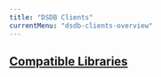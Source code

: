 ```yaml
---
title: "DSDB Clients"
currentMenu: "dsdb-clients-overview"
---
```


## [Compatible Libraries](/dsdb/clients/api.md)
